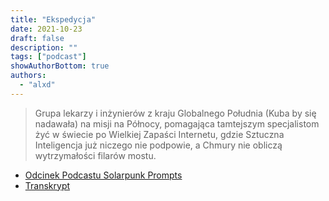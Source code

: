```yaml
---
title: "Ekspedycja"
date: 2021-10-23
draft: false
description: ""
tags: ["podcast"]
showAuthorBottom: true
authors:
  - "alxd"
---
```


> Grupa lekarzy i inżynierów z kraju Globalnego Południa (Kuba by się nadawała) na misji na Północy, pomagająca tamtejszym specjalistom żyć w świecie po Wielkiej Zapaści Internetu, gdzie Sztuczna Inteligencja już niczego nie podpowie, a Chmury nie obliczą wytrzymałości filarów mostu.


- [Odcinek Podcastu Solarpunk Prompts](https://podcast.tomasino.org/@SolarpunkPrompts/episodes/the-expedition)
- [Transkrypt](https://wiki.tomasino.org/writing/Solarpunk-Prompts---The-Expedition)
